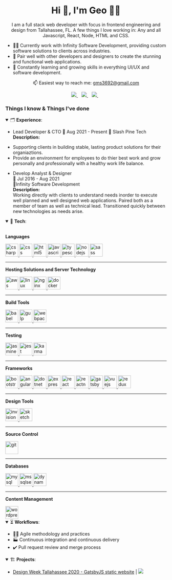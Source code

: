 <h1 align='center'>
  Hi 👋, I'm Geo 👨‍💻
</h1>

<p align='center'>
  I am a full stack web developer with focus in frontend engineering and design from Tallahassee, FL. A few things I love working in: Any and all Javascript, React, Node, HTML and CSS.  
</p>

- 👨‍💻 Currently work with Infinity Software Development, providing custom software solutions to clients across industries.
- 🤝 Pair well with other developers and designers to create the stunning and functional web applications.
- 📖 Constantly learning and growing skills in everything UI/UX and software development.


<p align='center'>
  📫 Easiest way to reach me: <a href='mailto:gms3692@gmail.com'>gms3692@gmail.com</a>
</p>

<p align='center'>
  <a href="https://www.linkedin.com/in/geoffrey-stokes-09225857/">
    <img src="https://img.shields.io/badge/linkedin-%230077B5.svg?&style=for-the-badge&logo=linkedin&logoColor=white" />
  </a>&nbsp;&nbsp;
  <a href="mailto:gms3692@gmail.com">
    <img src="https://img.shields.io/badge/gmail-D14836?&style=for-the-badge&logo=gmail&logoColor=white" />
  </a>&nbsp;&nbsp;
  <a href="https://www.instagram.com/geostokes/">
    <img src="https://img.shields.io/badge/instagram-%23E4405F.svg?&style=for-the-badge&logo=instagram&logoColor=white" />
  </a>&nbsp;&nbsp;
</p>

### Things I know & Things I've done ###

<details open>
  <summary>🗂 <b>Experience</b>: </summary>
  
  - Lead Developer & CTO
  📅 Aug 2021 - Present
  📍 Slash Pine Tech
  <b>Description: </b>  
  * Supporting clients in building stable, lasting product solutions for their organiaztions.
  * Provide an environment for employees to do thier best work and grow personally and professionally with a healthy work life balance.
  
  - Develop Analyst & Designer  
  📅 Jul 2016 - Aug 2021  
  📍Infinity Software Development  
  <b>Description: </b>  
  Working directly with clients to understand needs inorder to execute well planned and well designed web applications. Paired both as a member of team as well as technical lead. Transitioned quickly between new technologies as needs arise.
</details>

<details open> 
  <summary>🤖 <b>Tech</b>: </summary>
  <br>
  
  <p><b>Languages</b></p>
  <a href="https://www.w3schools.com/cs/" target="_blank">
    <img src="https://devicons.github.io/devicon/devicon.git/icons/csharp/csharp-original.svg" alt="csharp" width="40" height="40"/>
  </a>
  <a href="https://www.w3schools.com/css/" target="_blank">
    <img src="https://devicon.dev/devicon.git/icons/css3/css3-original-wordmark.svg" alt="css" width="40" height="40"/>
  </a>
  <a href="https://www.w3.org/html/" target="_blank">
    <img src="https://devicons.github.io/devicon/devicon.git/icons/html5/html5-original-wordmark.svg" alt="html5" width="40" height="40"/>
  </a>
  <a href="https://developer.mozilla.org/en-US/docs/Web/JavaScript" target="_blank">
    <img src="https://devicons.github.io/devicon/devicon.git/icons/javascript/javascript-original.svg" alt="javascript" width="40" height="40"/>
  </a>
  <a href="https://www.typescriptlang.org/" target="_blank">
    <img src="https://devicons.github.io/devicon/devicon.git/icons/typescript/typescript-original.svg" alt="typescript" width="40" height="40"/>
  </a>
  <a href="https://nodejs.org" target="_blank">
    <img src="https://devicons.github.io/devicon/devicon.git/icons/nodejs/nodejs-original-wordmark.svg" alt="nodejs" width="40" height="40"/>
  </a>
  <a href="https://sass-lang.com" target="_blank">
    <img src="https://devicons.github.io/devicon/devicon.git/icons/sass/sass-original.svg" alt="sass" width="40" height="40"/>
  </a>  
  
  ---
  
  <p><b>Hosting Solutions and Server Technology</b></p>
  <a href="https://aws.amazon.com" target="_blank">
    <img src="https://devicons.github.io/devicon/devicon.git/icons/amazonwebservices/amazonwebservices-original-wordmark.svg" alt="aws" width="40" height="40"/>
  </a>
  <a href="https://www.linux.org/" target="_blank">
    <img src="https://devicons.github.io/devicon/devicon.git/icons/linux/linux-original.svg" alt="linux" width="40" height="40"/>
  </a>
  <a href="https://www.nginx.com" target="_blank">
    <img src="https://devicons.github.io/devicon/devicon.git/icons/nginx/nginx-original.svg" alt="nginx" width="40" height="40"/>
  </a>
  <a href="https://www.docker.com/" target="_blank">
    <img src="https://devicons.github.io/devicon/devicon.git/icons/docker/docker-original-wordmark.svg" alt="docker" width="40" height="40"/>
  </a>
  
  ---
  
  <p><b>Build Tools</b></p>
  <a href="https://babeljs.io/" target="_blank">
    <img src="https://www.vectorlogo.zone/logos/babeljs/babeljs-icon.svg" alt="babel" width="40" height="40"/>
  </a>
  <a href="https://gulpjs.com" target="_blank">
    <img src="https://devicons.github.io/devicon/devicon.git/icons/gulp/gulp-plain.svg" alt="gulp" width="40" height="40"/>
  </a>
  <a href="https://webpack.js.org" target="_blank">
    <img src="https://devicons.github.io/devicon/devicon.git/icons/webpack/webpack-original.svg" alt="webpack" width="40" height="40"/>
  </a>
  
  ---
  
  <p><b>Testing</b></p>
    <a href="https://jasmine.github.io/" target="_blank">
    <img src="https://www.vectorlogo.zone/logos/jasmine/jasmine-icon.svg" alt="jasmine" width="40" height="40"/>
  </a>
  <a href="https://jestjs.io" target="_blank">
    <img src="https://www.vectorlogo.zone/logos/jestjsio/jestjsio-icon.svg" alt="jest" width="40" height="40"/>
  </a>
  <a href="https://karma-runner.github.io/latest/index.html" target="_blank">
    <img src="https://raw.githubusercontent.com/detain/svg-logos/780f25886640cef088af994181646db2f6b1a3f8/svg/karma.svg" alt="karma" width="40" height="40"/>
  </a>
  
  ---
  
  <p><b>Frameworks</b></p>
  <a href="https://getbootstrap.com" target="_blank">
    <img src="https://devicons.github.io/devicon/devicon.git/icons/bootstrap/bootstrap-plain.svg" alt="bootstrap" width="40" height="40"/>
  </a>
  <a href="https://angular.io/" target="_blank">
    <img src="https://devicons.github.io/devicon/devicon.git/icons/angularjs/angularjs-plain.svg" alt="angular" width="40" height="40"/>
  </a>
  <a href="https://dotnet.microsoft.com/" target="_blank">
    <img src="https://devicons.github.io/devicon/devicon.git/icons/dot-net/dot-net-original-wordmark.svg" alt="dotnet" width="40" height="40"/>
  </a>
  <a href="https://expressjs.com" target="_blank">
    <img src="https://devicons.github.io/devicon/devicon.git/icons/express/express-original-wordmark.svg" alt="express" width="40" height="40"/>
  </a>
  <a href="https://reactjs.org/" target="_blank">
    <img src="https://devicons.github.io/devicon/devicon.git/icons/react/react-original-wordmark.svg" alt="react" width="40" height="40"/>
  </a>
  <a href="https://reactnative.dev/" target="_blank">
    <img src="https://reactnative.dev/img/header_logo.svg" alt="reactnative" width="40" height="40"/>
  </a>
  <a href="https://www.gatsbyjs.com/" target="_blank">
    <img src="https://www.vectorlogo.zone/logos/gatsbyjs/gatsbyjs-icon.svg" alt="gatsby" width="40" height="40"/>
  </a>
  <a href="https://vuejs.org/" target="_blank">
    <img src="https://devicons.github.io/devicon/devicon.git/icons/vuejs/vuejs-original-wordmark.svg" alt="vuejs" width="40" height="40"/>
  </a>
  <a href="https://redux.js.org" target="_blank">
    <img src="https://devicons.github.io/devicon/devicon.git/icons/redux/redux-original.svg" alt="redux" width="40" height="40"/>
  </a>
  
  ---
  
  <p><b>Design Tools</b></p>
  <a href="https://www.invisionapp.com/" target="_blank">
    <img src="https://www.vectorlogo.zone/logos/invisionapp/invisionapp-icon.svg" alt="invision" width="40" height="40"/>
  </a>
  <a href="https://www.sketch.com/" target="_blank">
    <img src="https://www.vectorlogo.zone/logos/sketchapp/sketchapp-icon.svg" alt="sketch" width="40" height="40"/>
  </a>
  
  ---
  
  <p><b>Source Control</b></p>
  <a href="https://git-scm.com/" target="_blank">
    <img src="https://www.vectorlogo.zone/logos/git-scm/git-scm-icon.svg" alt="git" width="40" height="40"/>
  </a>
  
  ---
  
  <p><b>Databases</b></p>
  <a href="https://www.mysql.com/" target="_blank">
    <img src="https://devicons.github.io/devicon/devicon.git/icons/mysql/mysql-original-wordmark.svg" alt="mysql" width="40" height="40"/>
  </a>
  <a href="https://www.microsoft.com/en-us/sql-server" target="_blank">
    <img src="https://logodix.com/logo/541945.png" alt="mssqlserver" width="40" height="40"/>
  </a>
  <a href="https://aws.amazon.com/dynamodb/" target="_blank">
    <img src="https://miro.medium.com/max/1000/1*qp3u7D_FkGlFeBPUx7hcLg.png" alt="dynamodb" width="40" height="40"/>
  </a>
  
  ---
  <p><b>Content Management</b></p>
  <a href="https://wordpress.com/" target="_blank">
    <img src="https://devicon.dev/devicon.git/icons/wordpress/wordpress-plain-wordmark.svg" alt="wordpress" width="40" height="40"/>
  </a>
</details>

<details open>
  <summary>⏳ <b>Workflows</b>:</summary>
  
  - 🏃‍♂️ Agile methodology and practices
  - 🏭 Continuous integration and continuous delivery
  - ✔️ Pull request review and merge process
</details>

<details open>
  <summary>🏗 <b>Projects</b>:</summary>
  
  - [Design Week Tallahassee 2020 - GatsbyJS static website](http://designweektallahassee.com/) | <a href="https://github.com/heyitsgeo/design-week-tallahassee-twenty-twenty">
<img src="https://img.shields.io/badge/Github-181717?logo=github&logoColor=white" /></a>
</details>
  
